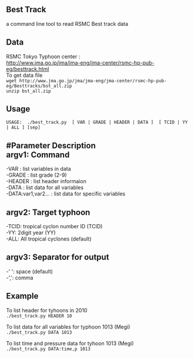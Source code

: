 Best Track  
---
a command line tool to read RSMC Best track data  
 
Data   
---
RSMC Tokyo Typhoon center :  
http://www.jma.go.jp/jma/jma-eng/jma-center/rsmc-hp-pub-eg/besttrack.html  
To get data file  
`wget http://www.jma.go.jp/jma/jma-eng/jma-center/rsmc-hp-pub-eg/Besttracks/bst_all.zip`  
`unzip bst_all.zip`  

Usage  
---
`USAGE:  ./best_track.py  [ VAR | GRADE | HEADER | DATA ]  [ TCID | YY | ALL ] [sep]`  
  
#Parameter Description  
argv1: Command
---  
-VAR              : list variables in data  
-GRADE              : list grade (2-9)   
-HEADER              : list header informaion  
-DATA              : list data for all variables  
-DATA:var1,var2... : list data for specific variables  
   
argv2: Target typhoon  
---
-TCID: tropical cyclon number ID (TCID)  
-YY: 2digit year (YY)   
-ALL: All tropical cyclones (default)  
   
argv3: Separator for output  
---
-' ': space (default)  
-',': comma  
  
Example  
---
To list header for tyhoons in 2010  
`./best_track.py HEADER 10`  
   
To list data for all variables for typhoon 1013 (Megi)  
`./best_track.py DATA 1013` 
  
To list time and pressure data for tyhoon 1013 (Megi)  
`./best_track.py DATA:time,p 1013`  
